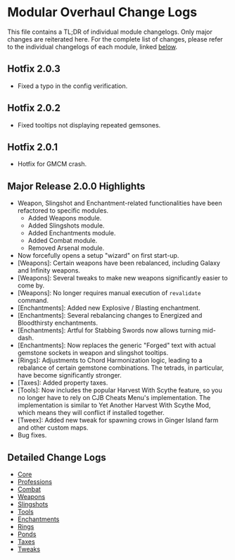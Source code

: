 # Modular Overhaul Change Logs

This file contains a TL;DR of individual module changelogs. Only major changes are reiterated here. For the complete list of changes, please refer to the individual changelogs of each module, linked [below](#detailed-change-logs).

## Hotfix 2.0.3

* Fixed a typo in the config verification.

## Hotfix 2.0.2

* Fixed tooltips not displaying repeated gemsones.

## Hotfix 2.0.1

* Hotfix for GMCM crash.

## Major Release 2.0.0 Highlights

* Weapon, Slingshot and Enchantment-related functionalities have been refactored to specific modules.
    * Added Weapons module.
    * Added Slingshots module.
    * Added Enchantments module.
    * Added Combat module.
    * Removed Arsenal module.
* Now forcefully opens a setup "wizard" on first start-up.
* [Weapons]: Certain weapons have been rebalanced, including Galaxy and Infinity weapons.
* [Weapons]: Several tweaks to make new weapons significantly easier to come by.
* [Weapons]: No longer requires manual execution of `revalidate` command.
* [Enchantments]: Added new Explosive / Blasting enchantment.
* [Enchantments]: Several rebalancing changes to Energized and Bloodthirsty enchantments.
* [Enchantments]: Artful for Stabbing Swords now allows turning mid-dash.
* [Enchantments]: Now replaces the generic "Forged" text with actual gemstone sockets in weapon and slingshot tooltips.
* [Rings]: Adjustments to Chord Harmonization logic, leading to a rebalance of certain gemstone combinations. The tetrads, in particular, have become significantly stronger.
* [Taxes]: Added property taxes.
* [Tools]: Now includes the popular Harvest With Scythe feature, so you no longer have to rely on CJB Cheats Menu's implementation. The implementation is similar to Yet Another Harvest With Scythe Mod, which means they will conflict if installed together.
* [Tweex]: Added new tweak for spawning crows in Ginger Island farm and other custom maps.
* Bug fixes.

## Detailed Change Logs

* [Core](Modules/Core/CHANGELOG.md)
* [Professions](Modules/Professions/CHANGELOG.md)
* [Combat](Modules/Combat/CHANGELOG.md)
* [Weapons](Modules/Weapons/CHANGELOG.md)
* [Slingshots](Modules/Slingshots/CHANGELOG.md)
* [Tools](Modules/Tools/CHANGELOG.md)
* [Enchantments](Modules/Enchantments/CHANGELOG.md)
* [Rings](Modules/Rings/CHANGELOG.md)
* [Ponds](Modules/Ponds/CHANGELOG.md)
* [Taxes](Modules/Taxes/CHANGELOG.md)
* [Tweaks](Modules/Tweex/CHANGELOG.md)
